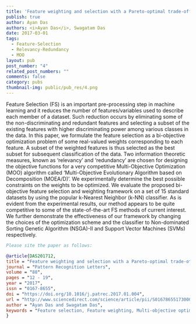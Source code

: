 ```yaml
---
title: 'Feature weighting and selection with a Pareto-optimal trade-off between relevancy and redundancy'
publish: true
author: Ayan Das
authors: <i>Ayan Das</i>, Swagatam Das
date: 2017-03-01
tags:
  - Feature-Selection
  - Relevancy-Redundancy
  - MOO
layout: pub
post_number: "4"
related_post_numbers: ""
comments: false
category: pubs
thumbnail-img: public/pub_res/4.png
---
```


Feature Selection (FS) is an important pre-processing step in machine learning and it reduces the number of features/variables used to describe each member of a dataset. Such reduction occurs by eliminating some of the non-discriminating and redundant features and selecting a subset of the existing features with higher discriminating power among various classes in the data. In this paper, we formulate the feature selection as a bi-objective optimization problem of some real-valued weights corresponding to each feature. A subset of the weighted features is thus selected as the best subset for subsequent classification of the data. Two information theoretic measures, known as ‘relevancy’ and ‘redundancy’ are chosen for designing the objective functions for a very competitive Multi-Objective Optimization (MOO) algorithm called ‘Multi-Objective Evolutionary Algorithm based on Decomposition (MOEA/D)’. We experimentally determine the best possible constraints on the weights to be optimized. We evaluate the proposed bi-objective feature selection and weighting framework on a set of 15 standard datasets by using the popular k-Nearest Neighbor (k-NN) classifier. As is evident from the experimental results, our method appears to be quite competitive to some of the state-of-the-art FS methods of current interest. We further demonstrate the effectiveness of our framework by changing the choices of the optimization scheme and the classifier to Non-dominated Sorting Genetic Algorithm (NSGA)-II and Support Vector Machines (SVMs) respectively.

~~~BibTex
Please site the paper as follows:

@article{DAS201712,
title = "Feature weighting and selection with a Pareto-optimal trade-off between relevancy and redundancy",
journal = "Pattern Recognition Letters",
volume = "88",
pages = "12 - 19",
year = "2017",
issn = "0167-8655",
doi = "https://doi.org/10.1016/j.patrec.2017.01.004",
url = "http://www.sciencedirect.com/science/article/pii/S0167865517300041",
author = "Ayan Das and Swagatam Das",
keywords = "Feature selection, Feature weighting, Multi-objective optimization, Information measure, Classification,"
}
~~~